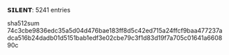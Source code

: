 𝗦𝗜𝗟𝗘𝗡𝗧: 5241 entries

sha512sum 74c3cbe9836edc35a5d04d476bae183ff8d5c42ed715a24ffcf9baa477237adca516b24dadb01d5151bab1edf3e02cbe79c3f1d83d19f7a705c01641a660890c

